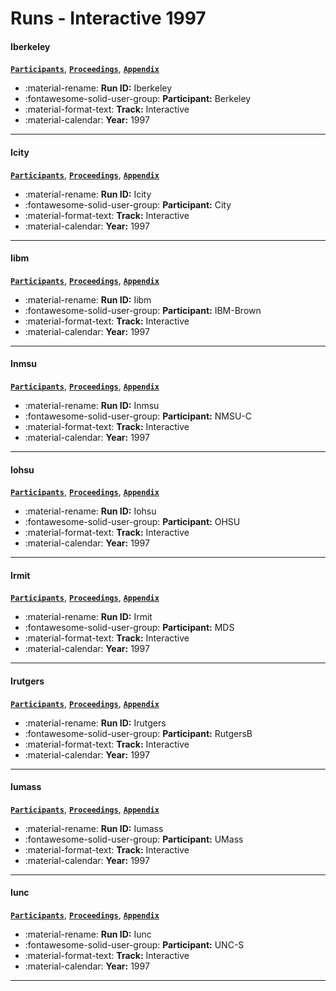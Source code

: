 # Runs - Interactive 1997 

#### Iberkeley 
[**`Participants`**](./participants.md#berkeley), [**`Proceedings`**](./proceedings.md#cheshire-ii-at-trec-6-interactive-probabilistic-retrieval), [**`Appendix`**](https://trec.nist.gov/pubs/trec6/appendices/A/t6iresults.ps.gz) 

- :material-rename: **Run ID:** Iberkeley 
- :fontawesome-solid-user-group: **Participant:** Berkeley 
- :material-format-text: **Track:** Interactive 
- :material-calendar: **Year:** 1997 

---
#### Icity 
[**`Participants`**](./participants.md#city), [**`Proceedings`**](./proceedings.md#interactive-okapi-at-trec-6), [**`Appendix`**](https://trec.nist.gov/pubs/trec6/appendices/A/t6iresults.ps.gz) 

- :material-rename: **Run ID:** Icity 
- :fontawesome-solid-user-group: **Participant:** City 
- :material-format-text: **Track:** Interactive 
- :material-calendar: **Year:** 1997 

---
#### Iibm 
[**`Participants`**](./participants.md#ibm-brown), [**`Proceedings`**](./proceedings.md#ibm-search-ui-prototype-evaluation-at-the-interactive-track-of-trec-6), [**`Appendix`**](https://trec.nist.gov/pubs/trec6/appendices/A/t6iresults.ps.gz) 

- :material-rename: **Run ID:** Iibm 
- :fontawesome-solid-user-group: **Participant:** IBM-Brown 
- :material-format-text: **Track:** Interactive 
- :material-calendar: **Year:** 1997 

---
#### Inmsu 
[**`Participants`**](./participants.md#nmsu-c), [**`Proceedings`**](./proceedings.md#interactive-information-retrieval-using-term-relationship-networks), [**`Appendix`**](https://trec.nist.gov/pubs/trec6/appendices/A/t6iresults.ps.gz) 

- :material-rename: **Run ID:** Inmsu 
- :fontawesome-solid-user-group: **Participant:** NMSU-C 
- :material-format-text: **Track:** Interactive 
- :material-calendar: **Year:** 1997 

---
#### Iohsu 
[**`Participants`**](./participants.md#ohsu), [**`Proceedings`**](./proceedings.md#a-comparison-of-boolean-and-natural-language-searching-for-the-trec-6-interactive-task), [**`Appendix`**](https://trec.nist.gov/pubs/trec6/appendices/A/t6iresults.ps.gz) 

- :material-rename: **Run ID:** Iohsu 
- :fontawesome-solid-user-group: **Participant:** OHSU 
- :material-format-text: **Track:** Interactive 
- :material-calendar: **Year:** 1997 

---
#### Irmit 
[**`Participants`**](./participants.md#mds), [**`Proceedings`**](./proceedings.md#mds-trec6-report), [**`Appendix`**](https://trec.nist.gov/pubs/trec6/appendices/A/t6iresults.ps.gz) 

- :material-rename: **Run ID:** Irmit 
- :fontawesome-solid-user-group: **Participant:** MDS 
- :material-format-text: **Track:** Interactive 
- :material-calendar: **Year:** 1997 

---
#### Irutgers 
[**`Participants`**](./participants.md#rutgersb), [**`Proceedings`**](./proceedings.md#rutgers-trec-6-interactive-track-experience), [**`Appendix`**](https://trec.nist.gov/pubs/trec6/appendices/A/t6iresults.ps.gz) 

- :material-rename: **Run ID:** Irutgers 
- :fontawesome-solid-user-group: **Participant:** RutgersB 
- :material-format-text: **Track:** Interactive 
- :material-calendar: **Year:** 1997 

---
#### Iumass 
[**`Participants`**](./participants.md#umass), [**`Proceedings`**](./proceedings.md#inquery-does-battle-with-trec-6), [**`Appendix`**](https://trec.nist.gov/pubs/trec6/appendices/A/t6iresults.ps.gz) 

- :material-rename: **Run ID:** Iumass 
- :fontawesome-solid-user-group: **Participant:** UMass 
- :material-format-text: **Track:** Interactive 
- :material-calendar: **Year:** 1997 

---
#### Iunc 
[**`Participants`**](./participants.md#unc-s), [**`Proceedings`**](./proceedings.md#interactive-retrieval-using-iris-trec-6-experiments), [**`Appendix`**](https://trec.nist.gov/pubs/trec6/appendices/A/t6iresults.ps.gz) 

- :material-rename: **Run ID:** Iunc 
- :fontawesome-solid-user-group: **Participant:** UNC-S 
- :material-format-text: **Track:** Interactive 
- :material-calendar: **Year:** 1997 

---
